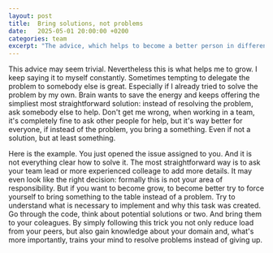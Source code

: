 ```yaml
---
layout: post
title:  Bring solutions, not problems
date:   2025-05-01 20:00:00 +0200
categories: team
excerpt: "The advice, which helps to become a better person in different areas."
---
```


This advice may seem trivial. Nevertheless this is what helps me to grow.
I keep saying it to myself constantly. Sometimes tempting to delegate the problem to somebody else is great. Especially if I already
tried to solve the problem by my own. Brain wants to save the energy and keeps offering the simpliest most straightforward solution:
instead of resolving the problem, ask somebody else to help.
Don't get me wrong, when working in a team, it's completely fine to ask other people for help, but it's way better for everyone,
if instead of the problem, you bring a something. Even if not a solution, but at least something.

Here is the example. You just opened the issue assigned to you. And it is not everything clear how to solve it. The most straightforward
way is to ask your team lead or more experienced colleage to add more details. It may even look like the right decision:
formally this is not your area of responsibility.
But if you want to become grow, to become better try to force yourself to bring something to the table instead of a problem.
Try to understand what is necessary to implement and why this task was created. Go through the code, think about potential solutions or two.
And bring them to your coleagues.
By simply following this trick you not only reduce load from your peers, but also gain knowledge about your domain and,
what's more importantly, trains your mind to resolve problems instead of giving up.


